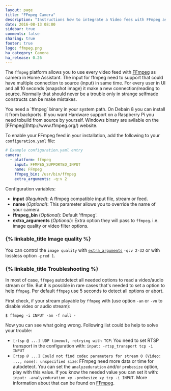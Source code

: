 ```yaml
---
layout: page
title: "FFmpeg Camera"
description: "Instructions how to integrate a Video fees with FFmpeg as cameras within Home Assistant."
date: 2016-08-13 08:00
sidebar: true
comments: false
sharing: true
footer: true
logo: ffmpeg.png
ha_category: Camera
ha_release: 0.26
---
```



The `ffmpeg` platform allows you to use every video feed with [FFmpeg](http://www.ffmpeg.org/) as camera in Home Assistant. The input for ffmpeg need to support that could have multiple connection to source (input) in same time. For every user in UI and all 10 seconds (snapshot image) it make a new connection/reading to source. Normally that should never be a trouble only in strange selfmade constructs can be make mistakes.

<p class='note'>
You need a `ffmpeg` binary in your system path. On Debain 8 you can install it from backports. If you want Hardware support on a Raspberry Pi you need tobuild from source by yourself. Windows binary are avilable on the [FFmpeg](http://www.ffmpeg.org/) website.
</p>

To enable your FFmpeg feed in your installation, add the following to your `configuration.yaml` file:

```yaml
# Example configuration.yaml entry
camera:
  - platform: ffmpeg
    input: FFMPEG_SUPPORTED_INPUT
    name: FFmpeg
    ffmpeg_bin: /usr/bin/ffmpeg
    extra_arguments: -q:v 2
```

Configuration variables:

- **input** (*Required*): A ffmpeg compatible input file, stream or feed.
- **name** (*Optional*): This parameter allows you to override the name of your camera.
- **ffmpeg_bin** (*Optional*): Default 'ffmpeg'.
- **extra_arguments** (*Optional*): Extra option they will pass to `ffmpeg`. i.e. image quality or video filter options.

### {% linkable_title Image quality %}

You can control the `image quality` with [`extra_arguments`](https://www.ffmpeg.org/ffmpeg-codecs.html#jpeg2000) `-q:v 2-32` or with lossless option `-pred 1`.

### {% linkable_title Troubleshooting %}

In most of case, `ffmpeg` autodetect all needed options to read a video/audio stream or file. But it is possible in rare cases that's needed to set a option to help `ffmpeg`. Per default `ffmpeg` use 5 seconds to detect all options or abort.

First check, if your stream playable by `ffmpeg` with (use option `-an` or `-vn` to disable video or audio stream):

```
$ ffmpeg -i INPUT -an -f null -
```

Now you can see what going wrong. Following list could be help to solve your trouble:

- `[rtsp @ ...] UDP timeout, retrying with TCP`: You need to set RTSP transport in the configuration with: `input: -rtsp_transport tcp -i INPUT`
- `[rtsp @ ...] Could not find codec parameters for stream 0 (Video: ..., none): unspecified size`: FFmpeg need more data or time for autodetect. You can set the `analyzeduration` and/or `probesize` option, play with this value. If you know the needed value you can set it  with: `input: -analyzeduration xy -probesize xy tcp -i INPUT`. More information about that can be found on [FFmpeg](https://www.ffmpeg.org/ffmpeg-formats.html#Description).

